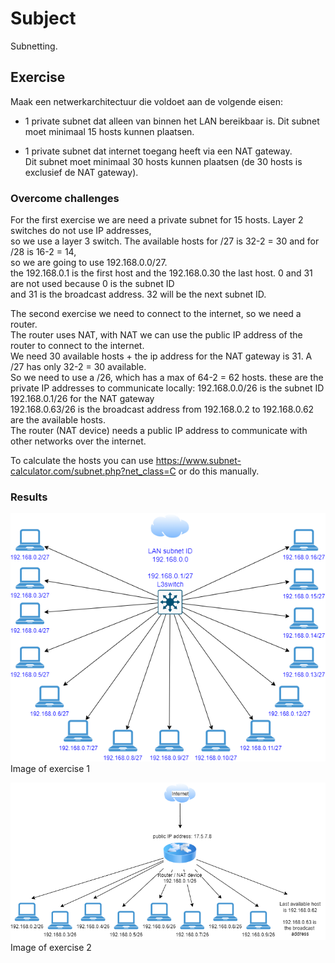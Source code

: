 # Subject
Subnetting.  

## Exercise  
Maak een netwerkarchitectuur die voldoet aan de volgende eisen:
- 1 private subnet dat alleen van binnen het LAN bereikbaar is. Dit subnet moet minimaal 15 hosts kunnen plaatsen.  

- 1 private subnet dat internet toegang heeft via een NAT gateway.  
Dit subnet moet minimaal 30 hosts kunnen plaatsen (de 30 hosts is exclusief de NAT gateway).  
 
### Overcome challenges
For the first exercise we are need a private subnet for 15 hosts. Layer 2 switches do not use IP addresses,  
so we use a layer 3 switch. The available hosts for /27 is 32-2 = 30 and for /28 is 16-2 = 14,  
so we are going to use 192.168.0.0/27.  
the 192.168.0.1 is the first host and the 192.168.0.30 the last host. 0 and 31 are not used because 0 is the subnet ID  
and 31 is the broadcast address. 32 will be the next subnet ID. 

The second exercise we need to connect to the internet, so we need a router.  
The router uses NAT, with NAT we can use the public IP address of the router to connect to the internet.  
We need 30 available hosts + the ip address for the NAT gateway is 31. A /27 has only 32-2 = 30 available.  
So we need to use a /26, which has a max of 64-2 = 62 hosts. 
these are the private IP addresses to communicate locally:
192.168.0.0/26 is the subnet ID  
192.168.0.1/26 for the NAT gateway  
192.168.0.63/26 is the broadcast address
from 192.168.0.2 to 192.168.0.62 are the available hosts.  
The router (NAT device) needs a public IP address to communicate with other networks over the internet.  

To calculate the hosts you can use https://www.subnet-calculator.com/subnet.php?net_class=C or do this manually.

### Results
![image exercise 1](https://raw.githubusercontent.com/Techgrounds-Cloud-9/cloud-9-karimtouzani24/main/00_includes/NTW/NTW_6extra/1subnetting.png)  
Image of exercise 1  



![image exercise 2](https://raw.githubusercontent.com/Techgrounds-Cloud-9/cloud-9-karimtouzani24/main/00_includes/NTW/NTW_6extra/2subnetting.png)
Image of exercise 2